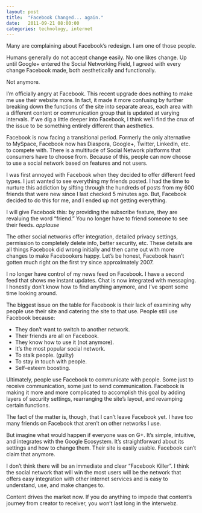 ```yaml
---
layout: post
title:  "Facebook Changed... again."
date:   2011-09-21 08:00:00
categories: technology, internet
---
```


Many are complaining about Facebook’s redesign. I am one of those people.

Humans generally do not accept change easily. No one likes change. Up until Google+ entered the Social Networking Field, I agreed with every change Facebook made, both aesthetically and functionally.

Not anymore.

I’m officially angry at Facebook. This recent upgrade does nothing to make me use their website more. In fact, it made it more confusing by further breaking down the functions of the site into separate areas, each area with a different content or communication group that is updated at varying intervals. If we dig a little deeper into Facebook, I think we’ll find the crux of the issue to be something entirely different than aesthetics.

Facebook is now facing a transitional period. Formerly the only alternative to MySpace, Facebook now has Diaspora, Google+, Twitter, LinkedIn, etc. to compete with. There is a multitude of Social Network platforms that consumers have to choose from. Because of this, people can now choose to use a social network based on features and not users.

I was first annoyed with Facebook when they decided to offer different feed types. I just wanted to see everything my friends posted. I had the time to nurture this addiction by sifting through the hundreds of posts from my 600 friends that were new since I last checked 5 minutes ago. But, Facebook decided to do this for me, and I ended up not getting everything.

I will give Facebook this: by providing the subscribe feature, they are revaluing the word “friend.” You no longer have to friend someone to see their feeds. *applause*

The other social networks offer integration, detailed privacy settings, permission to completely delete info, better security, etc. These details are all things Facebook did wrong initially and then came out with more changes to make Facebookers happy. Let’s be honest, Facebook hasn’t gotten much right on the first try since approximately 2007.

I no longer have control of my news feed on Facebook. I have a second feed that shows me instant updates. Chat is now integrated with messaging. I honestly don’t know how to find anything anymore, and I’ve spent some time looking around.

The biggest issue on the table for Facebook is their lack of examining why people use their site and catering the site to that use. People still use Facebook because:

* They don’t want to switch to another network.
* Their friends are all on Facebook.
* They know how to use it (not anymore).
* It’s the most popular social network.
* To stalk people. (guilty)
* To stay in touch with people.
* Self-esteem boosting.

Ultimately, people use Facebook to communicate with people. Some just to receive communication, some just to send communication. Facebook is making it more and more complicated to accomplish this goal by adding layers of security settings, rearranging the site’s layout, and revamping certain functions.

The fact of the matter is, though, that I can’t leave Facebook yet. I have too many friends on Facebook that aren’t on other networks I use.

But imagine what would happen if everyone was on G+. It’s simple, intuitive, and integrates with the Google Ecosystem. It’s straightforward about its settings and how to change them. Their site is easily usable. Facebook can’t claim that anymore.

I don’t think there will be an immediate and clear “Facebook Killer”. I think the social network that will win the most users will be the network that offers easy integration with other internet services and is easy to understand, use, and make changes to.

Content drives the market now. If you do anything to impede that content’s journey from creator to receiver, you won’t last long in the interwebz.
